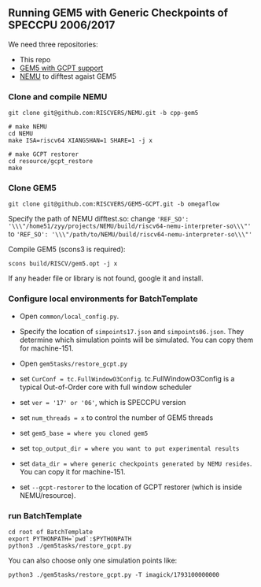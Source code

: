 ## Running GEM5 with Generic Checkpoints of SPECCPU 2006/2017

We need three repositories:
- This repo
- [GEM5 with GCPT support](https://github.com/RISCVERS/GEM5-GCPT)
- [NEMU](https://github.com/RISCVERS/NEMU) to difftest agaist GEM5

### Clone and compile NEMU
```
git clone git@github.com:RISCVERS/NEMU.git -b cpp-gem5

# make NEMU
cd NEMU
make ISA=riscv64 XIANGSHAN=1 SHARE=1 -j x

# make GCPT restorer
cd resource/gcpt_restore
make
```

### Clone GEM5
```
git clone git@github.com:RISCVERS/GEM5-GCPT.git -b omegaflow
```

Specify the path of NEMU difftest.so:
change `'REF_SO': '\\\"/home51/zyy/projects/NEMU/build/riscv64-nemu-interpreter-so\\\"'`
to `'REF_SO': '\\\"/path/to/NEMU/build/riscv64-nemu-interpreter-so\\\"'`

Compile GEM5 (scons3 is required):
```
scons build/RISCV/gem5.opt -j x
```
If any header file or library is not found, google it and install.


### Configure local environments for BatchTemplate
- Open `common/local_config.py`.
- Specify the location of `simpoints17.json` and `simpoints06.json`.
They determine which simulation points will be simulated.
You can copy them for machine-151.

- Open `gem5tasks/restore_gcpt.py`
- set `CurConf = tc.FullWindowO3Config`. tc.FullWindowO3Config is a typical Out-of-Order core
with full window scheduler
- set `ver = '17' or '06'`, which is SPECCPU version
- set `num_threads = x` to control the number of GEM5 threads
- set `gem5_base = where you cloned gem5`
- set `top_output_dir = where you want to put experimental results`
- set `data_dir = where generic checkpoints generated by NEMU resides`.
You can copy it for machine-151.
- set `--gcpt-restorer` to the location of GCPT restorer (which is inside NEMU/resource).

### run BatchTemplate
```
cd root of BatchTemplate
export PYTHONPATH=`pwd`:$PYTHONPATH
python3 ./gem5tasks/restore_gcpt.py
```

You can also choose only one simulation points like:
```
python3 ./gem5tasks/restore_gcpt.py -T imagick/1793100000000
```

